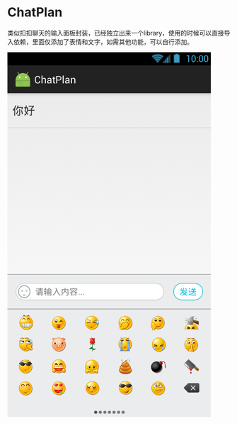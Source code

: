 # ChatPlan
类似扣扣聊天的输入面板封装，已经独立出来一个library，使用的时候可以直接导入依赖，里面仅添加了表情和文字，如需其他功能，可以自行添加。

![image](https://github.com/xcode126/ChatPlan/blob/master/QQ20180326-100106.png)


